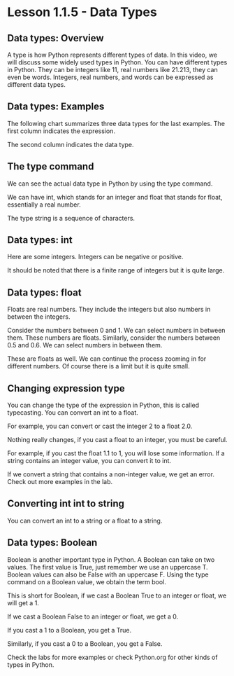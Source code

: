 # Lesson 1.1.5 - Data Types

## Data types: Overview

A type is how Python represents different types of data. In this video, we will discuss some widely used types in Python. You can have different types in Python. They can be integers like 11, real numbers like 21.213, they can even be words. Integers, real numbers, and words can be expressed as different data types.

## Data types: Examples

The following chart summarizes three data types for the last examples. The first column indicates the expression. 

The second column indicates the data type. 

## The type command 

We can see the actual data type in Python by using the type command. 

We can have int, which stands for an integer and float that stands for float, essentially a real number. 

The type string is a sequence of characters.

## Data types: int

Here are some integers. Integers can be negative or positive.

It should be noted that there is a finite range of integers but it is quite large. 

## Data types: float

Floats are real numbers. They include the integers but also numbers in between the integers. 

Consider the numbers between 0 and 1. We can select numbers in between them. These numbers are floats. Similarly, consider the numbers between 0.5 and 0.6. We can select numbers in between them. 

These are floats as well. We can continue the process zooming in for different numbers. Of course there is a limit but it is quite small. 

## Changing expression type 

You can change the type of the expression in Python, this is called typecasting. You can convert an int to a float. 

For example, you can convert or cast the integer 2 to a float 2.0. 

Nothing really changes, if you cast a float to an integer, you must be careful. 

For example, if you cast the float 1.1 to 1, you will lose some information. If a string contains an integer value, you can convert it to int. 

If we convert a string that contains a non-integer value, we get an error. Check out more examples in the lab. 

## Converting int int to string 

You can convert an int to a string or a float to a string. 

## Data types: Boolean

Boolean is another important type in Python. A Boolean can take on two values. The first value is True, just remember we use an uppercase T. Boolean values can also be False with an uppercase F. Using the type command on a Boolean value, we obtain the term bool. 

This is short for Boolean, if we cast a Boolean True to an integer or float, we will get a 1. 

If we cast a Boolean False to an integer or float, we get a 0. 

If you cast a 1 to a Boolean, you get a True. 

Similarly, if you cast a 0 to a Boolean, you get a False. 

Check the labs for more examples or check Python.org for other kinds of types in Python. 